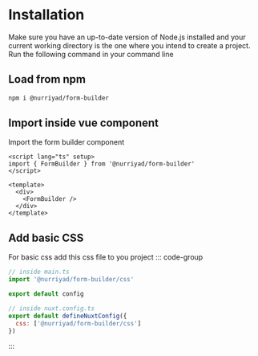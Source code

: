# Installation

Make sure you have an up-to-date version of Node.js installed and your current working directory is the one where you intend to create a project. Run the following command in your command line

## Load from npm

```sh
npm i @nurriyad/form-builder
```

## Import inside vue component

Import the form builder component

```vue
<script lang="ts" setup>
import { FormBuilder } from '@nurriyad/form-builder'
</script>

<template>
  <div>
    <FormBuilder />
  </div>
</template>
```

## Add basic CSS

For basic css add this css file to you project
::: code-group

```js [vue.js]
// inside main.ts
import '@nurriyad/form-builder/css'

export default config
```

```js [nuxt.js]
// inside nuxt.config.ts
export default defineNuxtConfig({
  css: ['@nurriyad/form-builder/css']
})
```

:::
